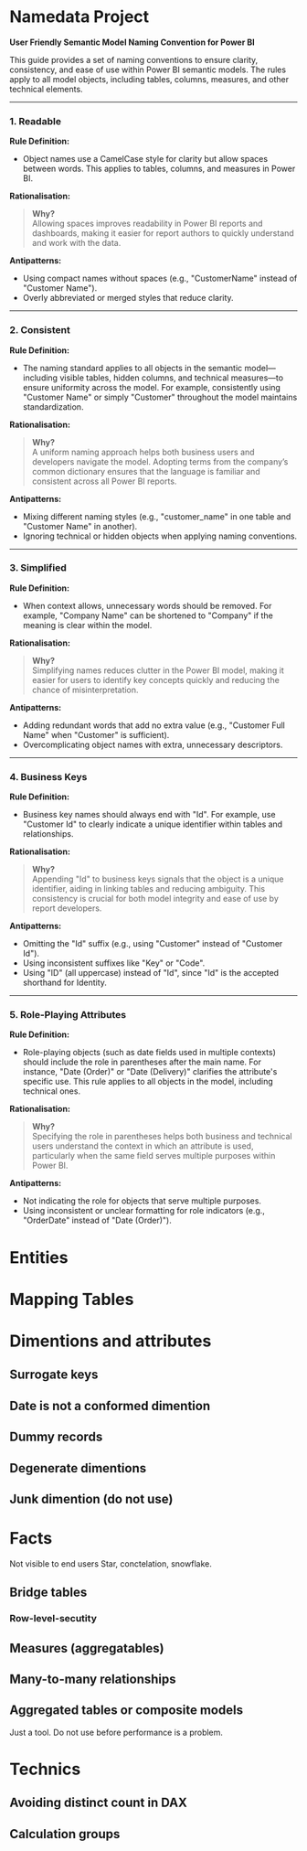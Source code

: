 # Namedata Project

**User Friendly Semantic Model Naming Convention for Power BI**

This guide provides a set of naming conventions to ensure clarity, consistency, and ease of use within Power BI semantic models. The rules apply to all model objects, including tables, columns, measures, and other technical elements.

---

### 1. Readable

**Rule Definition:**  
- Object names use a CamelCase style for clarity but allow spaces between words. This applies to tables, columns, and measures in Power BI.

**Rationalisation:**  
> **Why?**  
> Allowing spaces improves readability in Power BI reports and dashboards, making it easier for report authors to quickly understand and work with the data.

**Antipatterns:**  
- Using compact names without spaces (e.g., "CustomerName" instead of "Customer Name").  
- Overly abbreviated or merged styles that reduce clarity.

---

### 2. Consistent

**Rule Definition:**  
- The naming standard applies to all objects in the semantic model—including visible tables, hidden columns, and technical measures—to ensure uniformity across the model. For example, consistently using "Customer Name" or simply "Customer" throughout the model maintains standardization.

**Rationalisation:**  
> **Why?**  
> A uniform naming approach helps both business users and developers navigate the model. Adopting terms from the company’s common dictionary ensures that the language is familiar and consistent across all Power BI reports.

**Antipatterns:**  
- Mixing different naming styles (e.g., "customer_name" in one table and "Customer Name" in another).  
- Ignoring technical or hidden objects when applying naming conventions.

---

### 3. Simplified

**Rule Definition:**  
- When context allows, unnecessary words should be removed. For example, "Company Name" can be shortened to "Company" if the meaning is clear within the model.

**Rationalisation:**  
> **Why?**  
> Simplifying names reduces clutter in the Power BI model, making it easier for users to identify key concepts quickly and reducing the chance of misinterpretation.

**Antipatterns:**  
- Adding redundant words that add no extra value (e.g., "Customer Full Name" when "Customer" is sufficient).  
- Overcomplicating object names with extra, unnecessary descriptors.

---

### 4. Business Keys

**Rule Definition:**  
- Business key names should always end with "Id". For example, use "Customer Id" to clearly indicate a unique identifier within tables and relationships.

**Rationalisation:**  
> **Why?**  
> Appending "Id" to business keys signals that the object is a unique identifier, aiding in linking tables and reducing ambiguity. This consistency is crucial for both model integrity and ease of use by report developers.

**Antipatterns:**  
- Omitting the "Id" suffix (e.g., using "Customer" instead of "Customer Id").  
- Using inconsistent suffixes like "Key" or "Code".  
- Using "ID" (all uppercase) instead of "Id", since "Id" is the accepted shorthand for Identity.

---

### 5. Role-Playing Attributes

**Rule Definition:**  
- Role-playing objects (such as date fields used in multiple contexts) should include the role in parentheses after the main name. For instance, "Date (Order)" or "Date (Delivery)" clarifies the attribute's specific use. This rule applies to all objects in the model, including technical ones.

**Rationalisation:**  
> **Why?**  
> Specifying the role in parentheses helps both business and technical users understand the context in which an attribute is used, particularly when the same field serves multiple purposes within Power BI.

**Antipatterns:**  
- Not indicating the role for objects that serve multiple purposes.  
- Using inconsistent or unclear formatting for role indicators (e.g., "OrderDate" instead of "Date (Order)").







# Entities

# Mapping Tables

# Dimentions and attributes

## Surrogate keys
## Date is not a conformed dimention
## Dummy records

## Degenerate dimentions

## Junk dimention (do not use)

# Facts

Not visible to end users
Star, conctelation, snowflake.

## Bridge tables

### Row-level-secutity

## Measures (aggregatables)

## Many-to-many relationships

## Aggregated tables or composite models

Just a tool. Do not use before performance is a problem.

# Technics
## Avoiding distinct count in DAX
## Calculation groups

